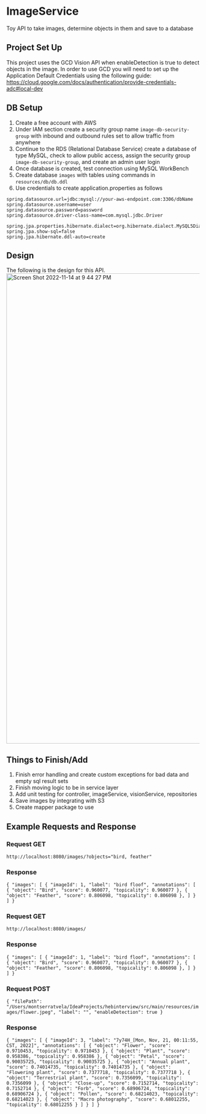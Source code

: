 # ImageService
Toy API to take images, determine objects in them and save to a database

## Project Set Up
This project uses the GCD Vision API when enableDetection is true to detect objects in the image.
In order to use GCD you will need to set up the Application Default Credentials using the following guide: 
https://cloud.google.com/docs/authentication/provide-credentials-adc#local-dev

## DB Setup
1. Create a free account with AWS
2. Under IAM section create a security group name `image-db-security-group` with inbound and outbound rules set to allow traffic from anywhere 
3. Continue to the RDS (Relational Database Service) create a database of type MySQL, check to allow public access, assign the security group `image-db-security-group`, and create an admin user login
4. Once database is created, test connection using MySQL WorkBench
5. Create database `images` with tables using commands in `resources/db/db.ddl`
6. Use credentials to create application.properties as follows
```
spring.datasource.url=jdbc:mysql://your-aws-endpoint.com:3306/dbName
spring.datasource.username=user
spring.datasource.password=password
spring.datasource.driver-class-name=com.mysql.jdbc.Driver

spring.jpa.properties.hibernate.dialect=org.hibernate.dialect.MySQL5Dialect
spring.jpa.show-sql=false
spring.jpa.hibernate.ddl-auto=create
```

## Design
The following is the design for this API. 
<img width="1225" alt="Screen Shot 2022-11-14 at 9 44 27 PM" src="https://user-images.githubusercontent.com/43353944/202354768-44c20559-148c-4803-bb16-1aad2dc945ee.png">

## Things to Finish/Add
1. Finish error handling and create custom exceptions for bad data and empty sql result sets
2. Finish moving logic to be in service layer
3. Add unit testing for controller, imageService, visionService, repositories
4. Save images by integrating with S3
5. Create mapper package to use

## Example Requests and Response

### Request GET
`http://localhost:8080/images/?objects="bird, feather"`

### Response
`{
    "images": [
            {
                "imageId": 1,
                "label": "bird floof",
                "annotations": [
                    {
                    "object": "Bird",
                    "score": 0.960077,
                    "topicality": 0.960077
                    },
                    {
                    "object": "Feather",
                    "score": 0.806098,
                    "topicality": 0.806098
                    },
                ]
            }
        ]
}`

### Request GET
`http://localhost:8080/images/`

### Response
`{
    "images": [
            {
                "imageId": 1,
                "label": "bird floof",
                "annotations": [
                    {
                    "object": "Bird",
                    "score": 0.960077,
                    "topicality": 0.960077
                    },
                    {
                    "object": "Feather",
                    "score": 0.806098,
                    "topicality": 0.806098
                    },
                ]
            }
        ]
}`

### Request POST 
`{
"filePath": "/Users/montserratvela/IdeaProjects/hebinterview/src/main/resources/images/flower.jpeg",
"label": "",
"enableDetection": true
}`

### Response
`{
"images": [
    {
        "imageId": 3,
        "label": "7y74H_[Mon, Nov, 21, 00:11:55, CST, 2022]",
        "annotations": [
            {
                "object": "Flower",
                "score": 0.9710453,
                "topicality": 0.9710453
            },
            {
                "object": "Plant",
                "score": 0.958386,
                "topicality": 0.958386
            },
            {
                "object": "Petal",
                "score": 0.90035725,
                "topicality": 0.90035725
            },
            {
                "object": "Annual plant",
                "score": 0.74014735,
                "topicality": 0.74014735
            },
            {
                "object": "Flowering plant",
                "score": 0.7377718,
                "topicality": 0.7377718
            },
            {
                "object": "Terrestrial plant",
                "score": 0.7356099,
                "topicality": 0.7356099
            },
            {
                "object": "Close-up",
                "score": 0.7152714,
                "topicality": 0.7152714
            },
            {
                "object": "Forb",
                "score": 0.68906724,
                "topicality": 0.68906724
            },
            {
                "object": "Pollen",
                "score": 0.68214023,
                "topicality": 0.68214023
            },
            {
                "object": "Macro photography",
                "score": 0.68012255,
                "topicality": 0.68012255
            }
        ]
        }
    ]
}`
